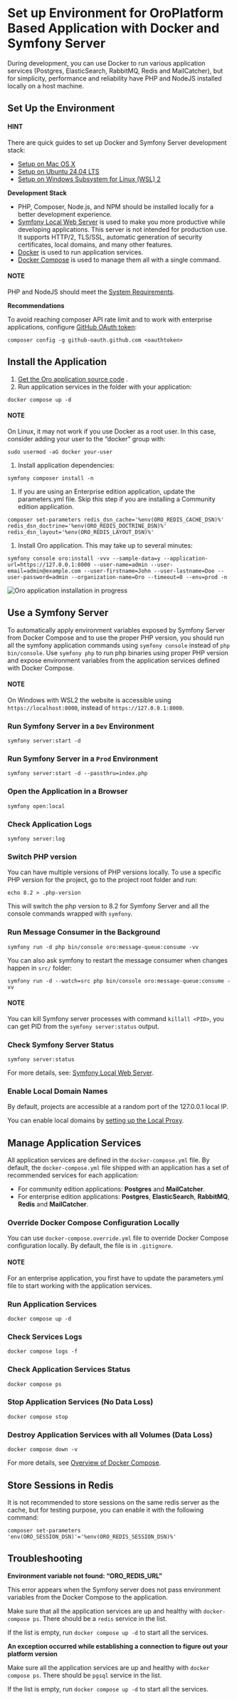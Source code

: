<a id="setup-dev-env-docker-symfony"></a>

# Set up Environment for OroPlatform Based Application with Docker and Symfony Server

During development, you can use Docker to run various application
services (Postgres, ElasticSearch, RabbitMQ, Redis and MailCatcher), but for
simplicity, performance and reliability have PHP and NodeJS installed
locally on a host machine.

## Set Up the Environment

#### HINT
There are quick guides to set up Docker and Symfony Server development stack:

- [Setup on Mac OS X](../mac.md#setup-dev-env-docker-symfony-mac)
- [Setup on Ubuntu 24.04 LTS](../ubuntu.md#setup-dev-env-docker-symfony-ubuntu)
- [Setup on Windows Subsystem for Linux (WSL) 2](../windows.md#setup-dev-env-docker-symfony-windows)

**Development Stack**

- PHP, Composer, Node.js, and NPM should be installed locally for a better development experience.
- <a href="https://symfony.com/doc/current/setup/symfony_server.html" target="_blank">Symfony Local Web Server</a> is used to make you more productive while
  developing applications. This server is not intended for production
  use. It supports HTTP/2, TLS/SSL, automatic generation of security
  certificates, local domains, and many other features.
- <a href="https://www.docker.com/" target="_blank">Docker</a> is used to run application services.
- <a href="https://docs.docker.com/compose/" target="_blank">Docker Compose</a> is used to manage them all with a single command.

#### NOTE
PHP and NodeJS should meet the [System Requirements](../../system-requirements/index.md#system-requirements).

<a id="setup-dev-env-docker-symfony-recommendations"></a>

**Recommendations**

To avoid reaching composer API rate limit and to work with enterprise applications, configure <a href="https://getcomposer.org/doc/06-config.md#github-oauth" target="_blank">GitHub OAuth token</a>:

```none
composer config -g github-oauth.github.com <oauthtoken>
```

<a id="setup-dev-env-docker-symfony-install-application"></a>

## Install the Application

1. [Get the Oro application source code](../../get-source-files.md#installation-get-files) .
2. Run application services in the folder with your application:

```none
docker compose up -d
```

#### NOTE
On Linux, it may not work if you use Docker as a root user. In this case, consider adding your user to the “docker” group with:

```none
sudo usermod -aG docker your-user
```

1. Install application dependencies:

```none
symfony composer install -n
```

1. If you are using an Enterprise edition application, update the parameters.yml file. Skip this step if you are installing a Community edition application.

```none
composer set-parameters redis_dsn_cache='%env(ORO_REDIS_CACHE_DSN)%' redis_dsn_doctrine='%env(ORO_REDIS_DOCTRINE_DSN)%' redis_dsn_layout='%env(ORO_REDIS_LAYOUT_DSN)%'
```

1. Install Oro application. This may take up to several minutes:

```none
symfony console oro:install -vvv --sample-data=y --application-url=https://127.0.0.1:8000 --user-name=admin --user-email=admin@example.com --user-firstname=John --user-lastname=Doe --user-password=admin --organization-name=Oro --timeout=0 --env=prod -n
```

![Oro application installation in progress](img/backend/setup/wsl/app-installation-in-progress.png)

<a id="setup-dev-env-docker-symfony-services"></a>

## Use a Symfony Server

To automatically apply environment variables exposed by Symfony Server
from Docker Compose and to use the proper PHP version, you should run
all the symfony application commands using `symfony console` instead
of `php bin/console`. Use `symfony php` to run php binaries
using proper PHP version and expose environment variables from the application services defined with Docker Compose.

#### NOTE
On Windows with WSL2 the website is accessible using `https://localhost:8000`, instead of `https://127.0.0.1:8000`.

### Run Symfony Server in a `Dev` Environment

```none
symfony server:start -d
```

### Run Symfony Server in a `Prod` Environment

```none
symfony server:start -d --passthru=index.php
```

### Open the Application in a Browser

```none
symfony open:local
```

### Check Application Logs

```none
symfony server:log
```

### Switch PHP version

You can have multiple versions of PHP versions locally. To use a
specific PHP version for the project, go to the project root folder and run:

```none
echo 8.2 > .php-version
```

This will switch the php version to 8.2 for Symfony Server and all the
console commands wrapped with `symfony`.

### Run Message Consumer in the Background

```none
symfony run -d php bin/console oro:message-queue:consume -vv
```

You can also ask symfony to restart the message consumer when changes happen in `src/` folder:

```none
symfony run -d --watch=src php bin/console oro:message-queue:consume -vv
```

#### NOTE
You can kill Symfony server processes with command `killall <PID>`, you can get PID  from the `symfony server:status` output.

### Check Symfony Server Status

```none
symfony server:status
```

For more details, see: <a href="https://symfony.com/doc/current/setup/symfony_server.html" target="_blank">Symfony Local Web Server</a>.

<a id="optional-local-domain-names"></a>

### Enable Local Domain Names

By default, projects are accessible at a random port of the 127.0.0.1
local IP.

You can enable local domains by <a href="https://symfony.com/doc/current/setup/symfony_server.html#setting-up-the-local-proxy" target="_blank">setting up the Local Proxy</a>.

<!-- Frontend -->

## Manage Application Services

All application services are defined in the `docker-compose.yml` file.
By default, the `docker-compose.yml` file shipped with an application has a
set of recommended services for each application:

* For community edition applications: **Postgres** and **MailCatcher**.
* For enterprise edition applications: **Postgres**, **ElasticSearch**, **RabbitMQ**, **Redis** and **MailCatcher**.

### Override Docker Compose Configuration Locally

You can use `docker-compose.override.yml` file to override Docker
Compose configuration locally. By default, the file is in `.gitignore`.

#### NOTE
For an enterprise application, you first have to update the parameters.yml file to start working with the application services.

### Run Application Services

```none
docker compose up -d
```

### Check Services Logs

```none
docker compose logs -f
```

### Check Application Services Status

```none
docker compose ps
```

### Stop Application Services (No Data Loss)

```none
docker compose stop
```

### Destroy Application Services with all Volumes (Data Loss)

```none
docker compose down -v
```

For more details, see <a href="https://docs.docker.com/compose/" target="_blank">Overview of Docker Compose</a>.

## Store Sessions in Redis

It is not recommended to store sessions on the same redis server as the
cache, but for testing purpose, you can enable it with the following
command:

```none
composer set-parameters 'env(ORO_SESSION_DSN)'='%env(ORO_REDIS_SESSION_DSN)%'
```

## Troubleshooting

**Environment variable not found: “ORO_REDIS_URL”**

This error appears when the Symfony server does not pass environment variables from the Docker Compose to the application.

Make sure that all the application services are up and healthy with `docker-compose ps`. There should be a `redis` service in the list.

If the list is empty, run `docker compose up -d` to start all the services.

**An exception occurred while establishing a connection to figure out your platform version**

Make sure all the application services are up and healthy with `docker compose ps`. There should be `pgsql` service in the list.

If the list is empty, run `docker compose up -d` to start all the services.
